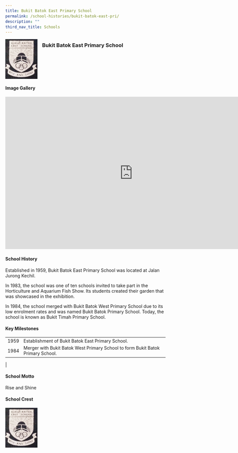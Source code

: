 ```yaml
---
title: Bukit Batok East Primary School
permalink: /school-histories/bukit-batok-east-pri/
description: ""
third_nav_title: Schools
---
```

<img align="left" style="width:20%;margin-right:15px;" src="/images/bukitbatokeastpri1.png">

### **Bukit Batok East Primary School**

<br clear="left">

#### **Image Gallery**
<iframe src="https://docs.google.com/presentation/d/e/2PACX-1vRVNW-LY3dtLUIfz0eNU8Dhx77HbUzt6AlrYn0masJanLF224Pv0DqqLnNzG2MBO1eiANrMTcUS4SK6/embed?start=false&amp;loop=true&amp;delayms=5000" frameborder="0" width="800" height="479" allowfullscreen="true"></iframe>


<br clear="left">

#### **School History**
Established in 1959, Bukit Batok East Primary School was located at Jalan Jurong Kechil.&nbsp;  
  
In 1983, the school was one of ten schools invited to take part in the Horticulture and Aquarium Fish Show. Its students created their garden that was showcased in the exhibition.  
  
In 1984, the school merged with Bukit Batok West Primary School due to its low enrolment rates and was named Bukit Batok Primary School. Today, the school is known as Bukit Timah Primary School.

#### **Key Milestones**

|  |  |
|:---:|---|
| 1959 | Establishment of Bukit Batok East Primary School. |
| 1984 | Merger with Bukit Batok West Primary School to form Bukit Batok Primary School. |
|

#### **School Motto**
Rise and Shine

#### **School Crest**
<img align="left" style="width:20%;margin-right:15px;" src="/images/bukitbatokeastpri1.png">

<br clear="left">
